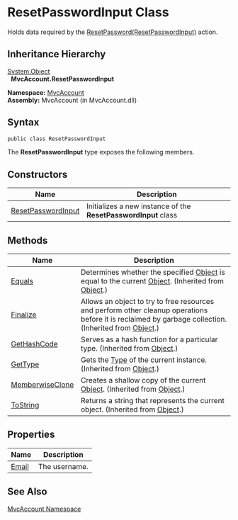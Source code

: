 ResetPasswordInput Class
========================
Holds data required by the [ResetPassword(ResetPasswordInput)][1] action.


Inheritance Hierarchy
---------------------
[System.Object][2]  
  **MvcAccount.ResetPasswordInput**  

**Namespace:** [MvcAccount][3]  
**Assembly:** MvcAccount (in MvcAccount.dll)

Syntax
------

```csharp
public class ResetPasswordInput
```

The **ResetPasswordInput** type exposes the following members.


Constructors
------------

Name                    | Description                                                    
----------------------- | -------------------------------------------------------------- 
[ResetPasswordInput][4] | Initializes a new instance of the **ResetPasswordInput** class 


Methods
-------

Name                  | Description                                                                                                                                                
--------------------- | ---------------------------------------------------------------------------------------------------------------------------------------------------------- 
[Equals][5]           | Determines whether the specified [Object][2] is equal to the current [Object][2]. (Inherited from [Object][2].)                                            
[Finalize][6]         | Allows an object to try to free resources and perform other cleanup operations before it is reclaimed by garbage collection. (Inherited from [Object][2].) 
[GetHashCode][7]      | Serves as a hash function for a particular type. (Inherited from [Object][2].)                                                                             
[GetType][8]          | Gets the [Type][9] of the current instance. (Inherited from [Object][2].)                                                                                  
[MemberwiseClone][10] | Creates a shallow copy of the current [Object][2]. (Inherited from [Object][2].)                                                                           
[ToString][11]        | Returns a string that represents the current object. (Inherited from [Object][2].)                                                                         


Properties
----------

Name        | Description   
----------- | ------------- 
[Email][12] | The username. 


See Also
--------
[MvcAccount Namespace][3]  

[1]: ../AccountController/ResetPassword_1.md
[2]: http://msdn.microsoft.com/en-us/library/e5kfa45b
[3]: ../README.md
[4]: _ctor.md
[5]: http://msdn.microsoft.com/en-us/library/bsc2ak47
[6]: http://msdn.microsoft.com/en-us/library/4k87zsw7
[7]: http://msdn.microsoft.com/en-us/library/zdee4b3y
[8]: http://msdn.microsoft.com/en-us/library/dfwy45w9
[9]: http://msdn.microsoft.com/en-us/library/42892f65
[10]: http://msdn.microsoft.com/en-us/library/57ctke0a
[11]: http://msdn.microsoft.com/en-us/library/7bxwbwt2
[12]: Email.md